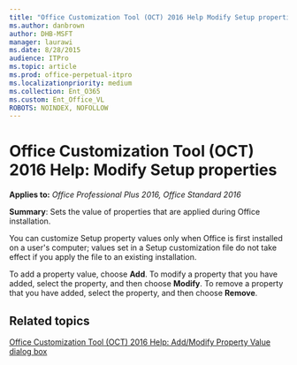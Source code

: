 ```yaml
---
title: "Office Customization Tool (OCT) 2016 Help Modify Setup properties"
ms.author: danbrown
author: DHB-MSFT
manager: laurawi
ms.date: 8/28/2015
audience: ITPro
ms.topic: article
ms.prod: office-perpetual-itpro
ms.localizationpriority: medium
ms.collection: Ent_O365
ms.custom: Ent_Office_VL
ROBOTS: NOINDEX, NOFOLLOW
---
```


# Office Customization Tool (OCT) 2016 Help: Modify Setup properties

**Applies to:** *Office Professional Plus 2016, Office Standard 2016*

**Summary**: Sets the value of properties that are applied during Office installation.
  
You can customize Setup property values only when Office is first installed on a user's computer; values set in a Setup customization file do not take effect if you apply the file to an existing installation. 
  
To add a property value, choose **Add**. To modify a property that you have added, select the property, and then choose **Modify**. To remove a property that you have added, select the property, and then choose **Remove**.
  
## Related topics
[Office Customization Tool (OCT) 2016 Help: Add/Modify Property Value dialog box](oct-2016-help-add-modify-property-value-dialog-box.md)

